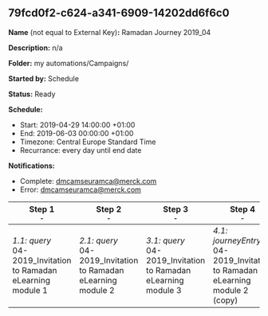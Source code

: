 ## 79fcd0f2-c624-a341-6909-14202dd6f6c0

**Name** (not equal to External Key)**:** Ramadan Journey 2019_04

**Description:** n/a

**Folder:** my automations/Campaigns/

**Started by:** Schedule

**Status:** Ready

**Schedule:**

* Start: 2019-04-29 14:00:00 +01:00
* End: 2019-06-03 00:00:00 +01:00
* Timezone: Central Europe Standard Time
* Recurrance: every day until end date

**Notifications:**

* Complete: dmcamseuramca@merck.com
* Error: dmcamseuramca@merck.com

| Step 1<br>_<small>-</small>_ | Step 2<br>_<small>-</small>_ | Step 3<br>_<small>-</small>_ | Step 4<br>_<small>-</small>_ | Step 5<br>_<small>-</small>_ |
| --- | --- | --- | --- | --- |
| _1.1: query_<br>04-2019_Invitation to Ramadan eLearning module 1 | _2.1: query_<br>04-2019_Invitation to Ramadan eLearning module 2 | _3.1: query_<br>04-2019_Invitation to Ramadan eLearning module 3 | _4.1: journeyEntry_<br>04-2019_Invitation to Ramadan eLearning module 2 (copy) | _5.1: journeyEntry_<br>04-2019_Invitation to Ramadan eLearning module 2 |
